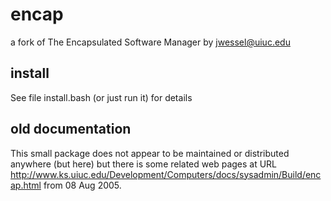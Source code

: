 # encap
a fork of The Encapsulated Software Manager by jwessel@uiuc.edu

## install
See file install.bash (or just run it) for details

## old documentation
This small package does not appear to be maintained or distributed
anywhere (but here) but there is some related web pages at URL
http://www.ks.uiuc.edu/Development/Computers/docs/sysadmin/Build/encap.html
from 08 Aug 2005.


